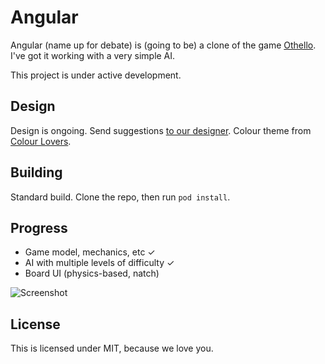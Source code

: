 Angular
=======

Angular (name up for debate) is (going to be) a clone of the game [Othello](http://en.wikipedia.org/wiki/Reversi). I've got it working with a very simple AI. 

This project is under active development. 

Design
----------------

Design is ongoing. Send suggestions [to our designer](http://twitter.com/ashleykrista). Colour theme from [Colour Lovers](http://www.colourlovers.com/palette/1932830/Dreaming?widths=0).

Building
----------------

Standard build. Clone the repo, then run `pod install`.

Progress
----------------

- Game model, mechanics, etc ✓
- AI with multiple levels of difficulty ✓
- Board UI (physics-based, natch)

![Screenshot](http://static.ashfurrow.com/github/angular.gif)

License
----------------

This is licensed under MIT, because we love you. 
